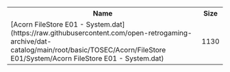 <table>
<tr><th>Name</th><th>Size</th></tr>
<tr><td>
[Acorn FileStore E01 - System.dat](https://raw.githubusercontent.com/open-retrogaming-archive/dat-catalog/main/root/basic/TOSEC/Acorn/FileStore E01/System/Acorn FileStore E01 - System.dat)
</td><td>1130</td></tr>
</table>
